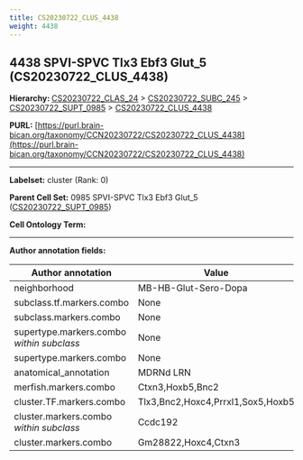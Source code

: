```yaml
---
title: CS20230722_CLUS_4438
weight: 4438
---
```

## 4438 SPVI-SPVC Tlx3 Ebf3 Glut_5 (CS20230722_CLUS_4438)
<b>Hierarchy: </b>
[CS20230722_CLAS_24](../CS20230722_CLAS_24) >
[CS20230722_SUBC_245](../CS20230722_SUBC_245) >
[CS20230722_SUPT_0985](../CS20230722_SUPT_0985) >
[CS20230722_CLUS_4438](../CS20230722_CLUS_4438)

**PURL:** [https://purl.brain-bican.org/taxonomy/CCN20230722/CS20230722_CLUS_4438](https://purl.brain-bican.org/taxonomy/CCN20230722/CS20230722_CLUS_4438)

---


**Labelset:** cluster (Rank: 0)

**Parent Cell Set:** 0985 SPVI-SPVC Tlx3 Ebf3 Glut_5 ([CS20230722_SUPT_0985](../CS20230722_SUPT_0985))



**Cell Ontology Term:** 

[MARKER GENES.]: #


---

[TRANSFERRED ANNOTATIONS.]: #


[AUTHOR ANNOTATION FIELDS.]: #


**Author annotation fields:**

| Author annotation | Value |
|-------------------|-------|
|neighborhood|MB-HB-Glut-Sero-Dopa|
|subclass.tf.markers.combo|None|
|subclass.markers.combo|None|
|supertype.markers.combo _within subclass_|None|
|supertype.markers.combo|None|
|anatomical_annotation|MDRNd LRN|
|merfish.markers.combo|Ctxn3,Hoxb5,Bnc2|
|cluster.TF.markers.combo|Tlx3,Bnc2,Hoxc4,Prrxl1,Sox5,Hoxb5|
|cluster.markers.combo _within subclass_|Ccdc192|
|cluster.markers.combo|Gm28822,Hoxc4,Ctxn3|
